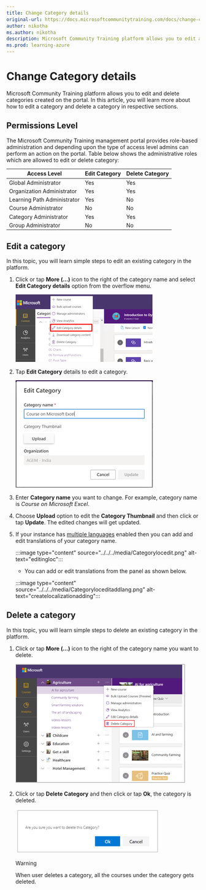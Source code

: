 ```yaml
---
title: Change Category details
original-url: https://docs.microsoftcommunitytraining.com/docs/change-category-details
author: nikotha
ms.author: nikotha
description: Microsoft Community Training platform allows you to edit and delete categories created on the portal.
ms.prod: learning-azure
---
```


# Change Category details

Microsoft Community Training platform allows you to edit and delete categories created on the portal.
In this article, you will learn more about how to edit a category and delete a category in respective sections.

## Permissions Level

The Microsoft Community Training management portal provides role-based administration and depending upon the type of access level admins can perform an action on the portal. Table below shows the administrative roles which are allowed to edit or delete category:

| Access Level  | Edit Category | Delete Category |
| --- | --- | --- |
| Global Administrator | Yes | Yes |
| Organization Administrator | Yes | Yes |
| Learning Path Administrator | Yes | No |
| Course Administrator | No | No |
| Category Administrator | Yes | Yes |
| Group Administrator | No | No |

## Edit a category

In this topic, you will learn simple steps to edit an existing category in the platform.

1. Click or tap **More (...)** icon to the right of the category name and select **Edit Category details** option from the overflow menu.

    ![Edit Category details fro More](../../../media/image%28386%29.png)

2. Tap **Edit Category** details to edit a category.

    ![Edit Category](../../../media/image%28387%29.png)

3. Enter **Category name** you want to change. For example, category name is *Course on Microsoft Excel*.

4. Choose **Upload** option to edit the **Category Thumbnail**  and then click or tap **Update**. The edited changes will get updated.

5. If your instance has [multiple languages](../../../settings/customize-languages-for-the-learners-on-the-platform.md#customize-languages-on-the-platform) enabled then you can add and edit translations of your category name.

    :::image type="content" source="../../../media/Categorylocedit.png" alt-text="editingloc":::

    * You can add or edit translations from the panel as shown below.

    :::image type="content" source="../../../media/Categoryloceditaddlang.png" alt-text="createlocalizationadding":::


## Delete a category

In this topic, you will learn simple steps to delete an existing category in the platform.

1. Click or tap **More (...)** icon to the right of the category name you want to delete.

    ![Delete Category drop-down](../../../media/Delete%20Category%20drop-down.png)

2. Click or tap **Delete Category** and then click or tap **Ok**, the category is deleted.

    ![Delete Category pop up\(1\)](../../../media/Delete%20Category%20pop%20up%281%29.png)

    > [!WARNING]
    > When user deletes a category, all the courses under the category gets deleted.
